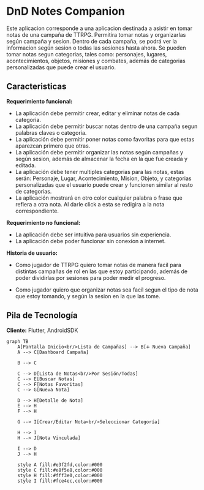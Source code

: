 
# DnD Notes Companion

Este aplicacion corresponde a una aplicacion destinada a asistir en tomar notas de una campaña de TTRPG. Permitira tomar notas y organizarlas según campaña y sesion. Dentro de cada campaña, se podrá ver la informacion según sesion o todas las sesiones hasta ahora. Se pueden tomar notas segun categorias, tales como: personajes, lugares, acontecimientos, objetos, misiones y combates, además de categorias personalizadas que puede crear el usuario.

## Caracteristicas
**Requerimiento funcional:**
- La aplicación debe permitir crear, editar y eliminar notas de cada categoria.
- La aplicación debe permitir buscar notas dentro de una campaña segun palabras claves o categoria.
- La aplicación debe permitir poner notas como favoritas para que estas aparezcan primero que otras.
- La aplicación debe permitir organizar las notas según campañas y según sesion, además de almacenar la fecha en la que fue creada y editada.
- La aplicación debe tener multiples categorias para las notas, estas serán: Personaje, Lugar, Acontecimiento, Mision, Objeto, y categorias personalizadas que el usuario puede crear y funcionen similar al resto de categorias.
- La aplicación mostrará en otro color cualquier palabra o frase que refiera a otra nota. Al darle click a esta se redigira a la nota correspondiente.

**Requerimiento no funcional:**
- La aplicación debe ser intuitiva para usuarios sin experiencia.
- La aplicación debe poder funcionar sin conexion a internet.

**Historia de usuario:**
- Como jugador de TTRPG quiero tomar notas de manera facil para distintas campañas de rol en las que estoy participando, además de poder dividirlas por sesiones para poder medir el progreso.

- Como jugador quiero que organizar notas sea facíl segun el tipo de nota que estoy tomando, y según la sesion en la que las tome.

## Pila de Tecnología

**Cliente:** Flutter, AndroidSDK

```mermaid
graph TB
    A[Pantalla Inicio<br/>Lista de Campañas] --> B[➕ Nueva Campaña]
    A --> C[Dashboard Campaña]
    
    B --> C
    
    C --> D[Lista de Notas<br/>Por Sesión/Todas]
    C --> E[Buscar Notas]
    C --> F[Notas Favoritas]
    C --> G[Nueva Nota]
    
    D --> H[Detalle de Nota]
    E --> H
    F --> H
    
    G --> I[Crear/Editar Nota<br/>Seleccionar Categoría]
    
    H --> I
    H --> J[Nota Vinculada]
    
    I --> D
    J --> H
    
    style A fill:#e3f2fd,color:#000
    style C fill:#e8f5e8,color:#000
    style H fill:#fff3e0,color:#000
    style I fill:#fce4ec,color:#000
```

